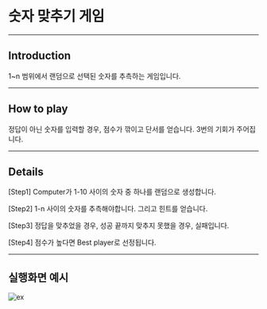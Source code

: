 # 숫자 맞추기 게임
--------------------
## Introduction
1~n 범위에서 랜덤으로 선택된 숫자를 추측하는 게임입니다.

--------------------
## How to play
정답이 아닌 숫자를 입력할 경우, 점수가 깎이고 단서를 얻습니다.
3번의 기회가 주어집니다.

--------------------
## Details

[Step1]
Computer가 1-10 사이의 숫자 중 하나를 랜덤으로 생성합니다.

[Step2]
1-n 사이의 숫자를 추측해야합니다.
그리고 힌트를 얻습니다.

[Step3]
정답을 맞추었을 경우, 성공
끝까지 맞추지 못했을 경우, 실패입니다.

[Step4]
점수가 높다면 Best player로 선정됩니다.

--------------------
## 실행화면 예시
![ex](https://user-images.githubusercontent.com/113532368/206907487-d04c4a6d-b6eb-4c0c-9739-01b44bbd4bc6.png)
